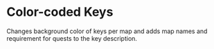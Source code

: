 # Color-coded Keys
Changes background color of keys per map and adds map names and requirement for quests to the key description.

